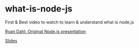 # what-is-node-js
First &amp; Best video to watch to learn &amp; understand what is node.js


[Ryan Dahl: Original Node.js presentation](https://www.youtube.com/watch?v=ztspvPYybIY)


[Slides](http://s3.amazonaws.com/four.livejournal/20091117/jsconf.pdf)

